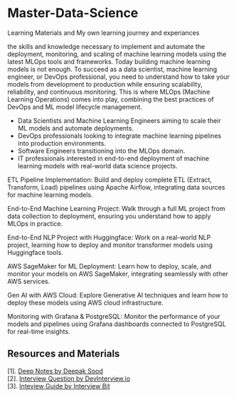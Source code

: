 # Master-Data-Science

Learning Materials and My own learning journey and experiances

the skills and knowledge necessary to implement and automate the deployment, monitoring, and scaling of machine learning models using the latest MLOps tools and frameworks. Today building machine learning models is not enough. To succeed as a data scientist, machine learning engineer, or DevOps professional, you need to understand how to take your models from development to production while ensuring scalability, reliability, and continuous monitoring. This is where MLOps (Machine Learning Operations) comes into play, combining the best practices of DevOps and ML model lifecycle management.

* Data Scientists and Machine Learning Engineers aiming to scale their ML models and automate deployments.
* DevOps professionals looking to integrate machine learning pipelines into production environments.
* Software Engineers transitioning into the MLOps domain.
* IT professionals interested in end-to-end deployment of machine learning models with real-world data science projects.

ETL Pipeline Implementation: Build and deploy complete ETL (Extract, Transform, Load) pipelines using Apache Airflow, integrating data sources for machine learning models.

End-to-End Machine Learning Project: Walk through a full ML project from data collection to deployment, ensuring you understand how to apply MLOps in practice.

End-to-End NLP Project with Huggingface: Work on a real-world NLP project, learning how to deploy and monitor transformer models using Huggingface tools.

AWS SageMaker for ML Deployment: Learn how to deploy, scale, and monitor your models on AWS SageMaker, integrating seamlessly with other AWS services.

Gen AI with AWS Cloud: Explore Generative AI techniques and learn how to deploy these models using AWS cloud infrastructure.

Monitoring with Grafana & PostgreSQL: Monitor the performance of your models and pipelines using Grafana dashboards connected to PostgreSQL for real-time insights.


## Resources and Materials
[1]. [Deep Notes by Deepak Sood](https://deepaksood619.github.io/) \
[2]. [Interview Question by DevInterview.io](https://devinterview.io/) \
[3]. [Inteview Guide by Interview Bit](https://www.interviewbit.com/technical-interview-questions/#popular-guides)